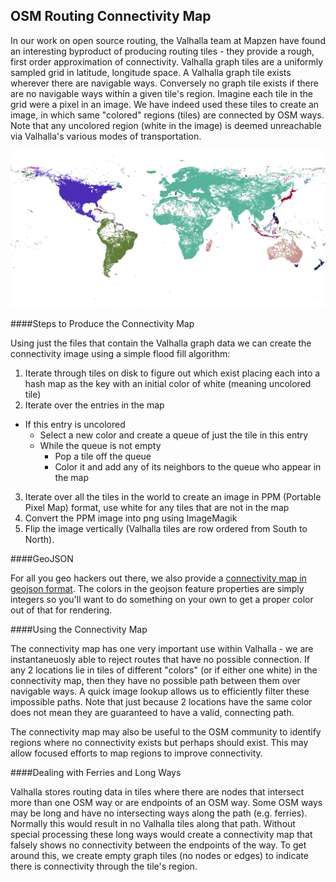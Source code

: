 ## OSM Routing Connectivity Map

In our work on open source routing, the Valhalla team at Mapzen have found an interesting byproduct of producing routing tiles - they provide a rough, first order approximation of connectivity. Valhalla graph tiles are a uniformly sampled grid in latitude, longitude space. A Valhalla graph tile exists wherever there are navigable ways. Conversely no graph tile exists if there are no navigable ways within a given tile's region. Imagine each tile in the grid were a pixel in an image. We have indeed used these tiles to create an image, in which same "colored" regions (tiles) are connected by OSM ways. Note that any uncolored region (white in the image) is deemed unreachable via Valhalla's various modes of transportation.

![](images/connectivity2.png)

####Steps to Produce the Connectivity Map

Using just the files that contain the Valhalla graph data we can create the connectivity image using a simple flood fill algorithm:

1. Iterate through tiles on disk to figure out which exist placing each into a hash map as the key with an initial color of white (meaning uncolored tile)
2. Iterate over the entries in the map
  * If this entry is uncolored
    * Select a new color and create a queue of just the tile in this entry
    * While the queue is not empty
      * Pop a tile off the queue
      * Color it and add any of its neighbors to the queue who appear in the map
3. Iterate over all the tiles in the world to create an image in PPM (Portable Pixel Map) format, use white for any tiles that are not in the map
4. Convert the PPM image into png using ImageMagik
5. Flip the image vertically (Valhalla tiles are row ordered from South to North).

####GeoJSON

For all you geo hackers out there, we also provide a [connectivity map in geojson format](https://s3.amazonaws.com/mapzen.valhalla/prod/connectivity.geojson). The colors in the geojson feature properties are simply integers so you'll want to do something on your own to get a proper color out of that for rendering.

####Using the Connectivity Map

The connectivity map has one very important use within Valhalla - we are instantaneuosly able to reject routes that have no possible connection. If any 2 locations lie in tiles of different "colors" (or if either one white) in the connectivity map, then they have no possible path between them over navigable ways. A quick image lookup allows us to efficiently filter these impossible paths. Note that just because 2 locations have the same color does not mean they are guaranteed to have a valid, connecting path.

The connectivity map may also be useful to the OSM community to identify regions where no connectivity exists but perhaps should exist. This may allow focused efforts to map regions to improve connectivity.

####Dealing with Ferries and Long Ways

Valhalla stores routing data in tiles where there are nodes that intersect more than one OSM way or are endpoints of an OSM way. Some OSM ways may be long and have no intersecting ways along the path (e.g. ferries). Normally this would result in no Valhalla tiles along that path. Without special processing these long ways would create a connectivity map that falsely shows no connectivity between the endpoints of the way. To get around this, we create empty graph tiles (no nodes or edges) to indicate there is connectivity through the tile's region.


